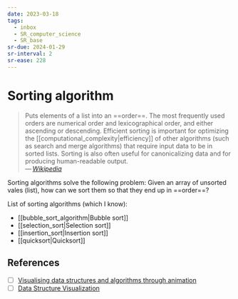 ```yaml
---
date: 2023-03-18
tags:
  - inbox
  - SR_computer_science
  - SR_base
sr-due: 2024-01-29
sr-interval: 2
sr-ease: 228
---
```


# Sorting algorithm

> Puts elements of a list into an ==order==. The most frequently used orders are
> numerical order and lexicographical order, and either ascending or descending.
> Efficient sorting is important for optimizing the
> [[computational_complexity|efficiency]] of other algorithms (such as search
> and merge algorithms) that require input data to be in sorted lists. Sorting
> is also often useful for canonicalizing data and for producing human-readable
> output.\
> — <cite>[Wikipedia](https://en.wikipedia.org/wiki/Sorting_algorithm)</cite> <!--SR:!2024-09-07,5,228-->

Sorting algorithms solve the following problem:
Given an array of unsorted vales (list), how can we sort them so that they end
up in ==order==? <!--SR:!2024-09-09,6,238-->

List of sorting algorithms (which I know):

- [[bubble_sort_algorithm|Bubble sort]]
- [[selection_sort|Selection sort]]
- [[insertion_sort|Insertion sort]]
- [[quicksort|Quicksort]]

## References

- [ ] [Visualising data structures and algorithms through animation](https://visualgo.net/en/sorting)
- [ ] [Data Structure Visualization](https://www.cs.usfca.edu/~galles/visualization/Algorithms.html)
